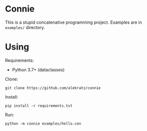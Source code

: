 # Connie

This is a stupid concatenative programming project. Examples are in `examples/` directory.

# Using

Requirements:

* Python 3.7+ (dataclasses)

Clone:

`git clone https://github.com/alekratz/connie`

Install:

`pip install -r requirements.txt`

Run:

`python -m connie examples/hello.con`
